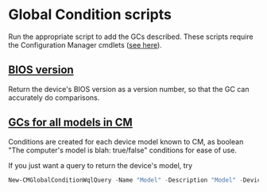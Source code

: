 # Global Condition scripts

Run the appropriate script to add the GCs described. These scripts require the Configuration Manager cmdlets
([see here](https://docs.microsoft.com/en-us/powershell/sccm/overview?view=sccm-ps#using-the-configuration-manager-cmdlets)).

## [BIOS version](BIOSVersion.ps1)

Return the device's BIOS version as a version number, so that the GC can accurately do comparisons.


## [GCs for all models in CM](Models.ps1)

Conditions are created for each device model known to CM, as boolean "The computer's model is blah: true/false"
conditions for ease of use.

If you just want a query to return the device's model, try
```powershell
New-CMGlobalConditionWqlQuery -Name "Model" -Description "Model" -DeviceType Windows -Class Win32_ComputerSystem -Property Model -DataType String
```
